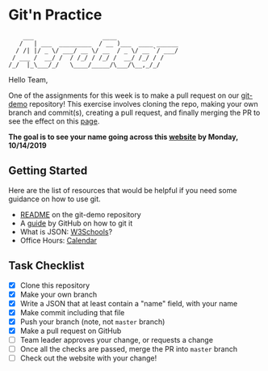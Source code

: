 
# Git'n Practice
```
    ___                   ____                 
   /   | ___  _________  / __ )___  ____ ______
  / /| |/ _ \/ ___/ __ \/ __  / _ \/ __ `/ ___/
 / ___ /  __/ /  / /_/ / /_/ /  __/ /_/ / /    
/_/  |_\___/_/   \____/_____/\___/\__,_/_/     
```                                               

Hello Team,

One of the assignments for this week is to make a pull request on our 
[git-demo](https://github.com/UAVs-at-Berkeley/aerobear-git-demo) repository!
This exercise involves cloning the repo, making your own branch and commit(s), 
creating a pull request, and finally merging the PR to see the effect on 
this [page](https://aerobear.berkeley.edu/git-demo/).

**The goal is to see your name going across this 
[website](https://aerobear.berkeley.edu/git-demo/) by Monday, 10/14/2019**

## Getting Started
Here are the list of resources that would be helpful if you need some guidance on how to use git.
* [README](https://github.com/UAVs-at-Berkeley/aerobear-git-demo/blob/master/README.md) on the git-demo repository
* A [guide](https://guides.github.com/activities/hello-world/#branch) by GitHub on how to git it
* What is JSON: [W3Schools](https://www.w3schools.com/whatis/whatis_json.asp)?
* Office Hours: [Calendar](https://uavs.berkeley.edu/calendar.html)


## Task Checklist

- [x] Clone this repository
- [x] Make your own branch
- [x] Write a JSON that at least contain a "name" field, with your name
- [x] Make commit including that file
- [x] Push your branch (note, not `master` branch)
- [x] Make a pull request on GitHub
- [ ] Team leader approves your change, or requests a change
- [ ] Once all the checks are passed, merge the PR into `master` branch
- [ ] Check out the website with your change!
